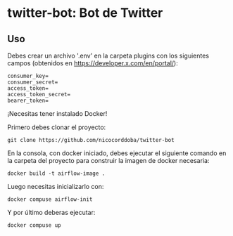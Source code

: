 # twitter-bot: Bot de Twitter

Uso
------------
Debes crear un archivo '.env' en la carpeta plugins con los siguientes campos (obtenidos en https://developer.x.com/en/portal/):

    consumer_key=
    consumer_secret=
    access_token=
    access_token_secret=
    bearer_token=
    
¡Necesitas tener instalado Docker!

Primero debes clonar el proyecto:

    git clone https://github.com/nicocorddoba/twitter-bot
    
En la consola, con docker iniciado, debes ejecutar el siguiente comando en la carpeta del proyecto para construir la imagen de docker necesaria:

    docker build -t airflow-image .

Luego necesitas inicializarlo con:

    docker compuse airflow-init

Y por último deberas ejecutar:

    docker compuse up
